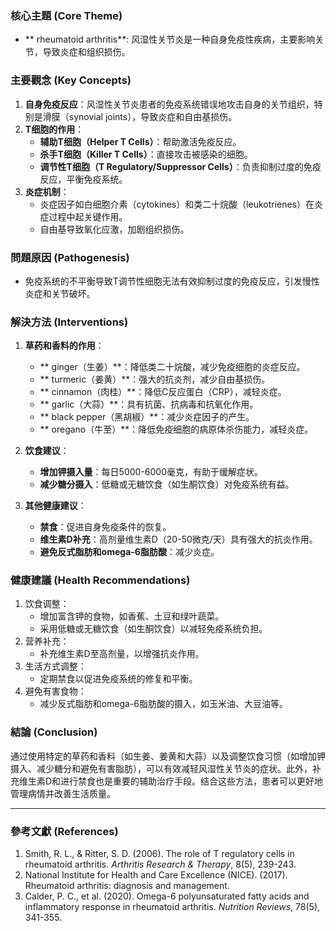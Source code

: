 ### 核心主題 (Core Theme)
- ** rheumatoid arthritis**: 风湿性关节炎是一种自身免疫性疾病，主要影响关节，导致炎症和组织损伤。

### 主要觀念 (Key Concepts)
1. **自身免疫反应**：风湿性关节炎患者的免疫系统错误地攻击自身的关节组织，特别是滑膜（synovial joints），导致炎症和自由基损伤。
2. **T细胞的作用**：
   - **辅助T细胞（Helper T Cells）**：帮助激活免疫反应。
   - **杀手T细胞（Killer T Cells）**：直接攻击被感染的细胞。
   - **调节性T细胞（T Regulatory/Suppressor Cells）**：负责抑制过度的免疫反应，平衡免疫系统。
3. **炎症机制**：
   - 炎症因子如白细胞介素（cytokines）和类二十烷酸（leukotrienes）在炎症过程中起关键作用。
   - 自由基导致氧化应激，加剧组织损伤。

### 問題原因 (Pathogenesis)
- 免疫系统的不平衡导致T调节性细胞无法有效抑制过度的免疫反应，引发慢性炎症和关节破坏。

### 解決方法 (Interventions)
1. **草药和香料的作用**：
   - ** ginger（生姜）**：降低类二十烷酸，减少免疫细胞的炎症反应。
   - ** turmeric（姜黄）**：强大的抗炎剂，减少自由基损伤。
   - ** cinnamon（肉桂）**：降低C反应蛋白（CRP），减轻炎症。
   - ** garlic（大蒜）**：具有抗菌、抗病毒和抗氧化作用。
   - ** black pepper（黑胡椒）**：减少炎症因子的产生。
   - ** oregano（牛至）**：降低免疫细胞的病原体杀伤能力，减轻炎症。

2. **饮食建议**：
   - **增加钾摄入量**：每日5000-6000毫克，有助于缓解症状。
   - **减少糖分摄入**：低糖或无糖饮食（如生酮饮食）对免疫系统有益。

3. **其他健康建议**：
   - **禁食**：促进自身免疫条件的恢复。
   - **维生素D补充**：高剂量维生素D（20-50微克/天）具有强大的抗炎作用。
   - **避免反式脂肪和omega-6脂肪酸**：减少炎症。

### 健康建議 (Health Recommendations)
1. 饮食调整：
   - 增加富含钾的食物，如香蕉、土豆和绿叶蔬菜。
   - 采用低糖或无糖饮食（如生酮饮食）以减轻免疫系统负担。
2. 营养补充：
   - 补充维生素D至高剂量，以增强抗炎作用。
3. 生活方式调整：
   - 定期禁食以促进免疫系统的修复和平衡。
4. 避免有害食物：
   - 减少反式脂肪和omega-6脂肪酸的摄入，如玉米油、大豆油等。

### 結論 (Conclusion)
通过使用特定的草药和香料（如生姜、姜黄和大蒜）以及调整饮食习惯（如增加钾摄入、减少糖分和避免有害脂肪），可以有效减轻风湿性关节炎的症状。此外，补充维生素D和进行禁食也是重要的辅助治疗手段。结合这些方法，患者可以更好地管理病情并改善生活质量。

---

### 參考文獻 (References)
1. Smith, R. L., & Ritter, S. D. (2006). The role of T regulatory cells in rheumatoid arthritis. *Arthritis Research & Therapy*, 8(5), 239-243.
2. National Institute for Health and Care Excellence (NICE). (2017). Rheumatoid arthritis: diagnosis and management.
3. Calder, P. C., et al. (2020). Omega-6 polyunsaturated fatty acids and inflammatory response in rheumatoid arthritis. *Nutrition Reviews*, 78(5), 341-355.
